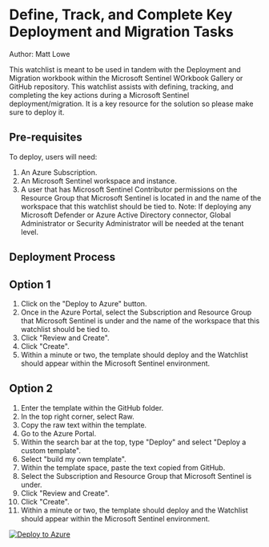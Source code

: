 # Define, Track, and Complete Key Deployment and Migration Tasks
Author: Matt Lowe

This watchlist is meant to be used in tandem with the Deployment and Migration workbook within the Microsoft Sentinel WOrkbook Gallery or GitHub repository. This watchlist assists with defining, tracking, and completing the key actions during a Microsoft Sentinel deployment/migration. It is a key resource for the solution so please make sure to deploy it. 

## **Pre-requisites**

To deploy, users will need:
1. An Azure Subscription.
2. An Microsoft Sentinel workspace and instance.
3. A user that has Microsoft Sentinel Contributor permissions on the Resource Group that Microsoft Sentinel is located in and the name of the workspace that this watchlist should be tied to.
Note: If deploying any Microsoft Defender or Azure Active Directory connector, Global Administrator or Security Administrator will be needed at the tenant level.

## **Deployment Process**
## Option 1
1. Click on the "Deploy to Azure" button.
2. Once in the Azure Portal, select the Subscription and Resource Group that Microsoft Sentinel is under and the name of the workspace that this watchlist should be tied to.
3. Click "Review and Create".
4. Click "Create".
5. Within a minute or two, the template should deploy and the Watchlist should appear within the Microsoft Sentinel environment. 

## Option 2
1. Enter the template within the GitHub folder.
2. In the top right corner, select Raw.
3. Copy the raw text within the template.
4. Go to the Azure Portal.
5. Within the search bar at the top, type "Deploy" and select "Deploy a custom template".
6. Select "build my own template".
7. Within the template space, paste the text copied from GitHub.
8. Select the Subscription and Resource Group that Microsoft Sentinel is under.
9. Click "Review and Create".
10. Click "Create".
11. Within a minute or two, the template should deploy and the Watchlist should appear within the Microsoft Sentinel environment. 

[![Deploy to Azure](https://aka.ms/deploytoazurebutton)](https://portal.azure.com/#create/Microsoft.Template/uri/https%3A%2F%2Fraw.githubusercontent.com%2FAzure%2FAzure-Sentinel%2Fmaster%2FWatchlists%2FDeploymentandMigration%2Fazuredeploy.json)